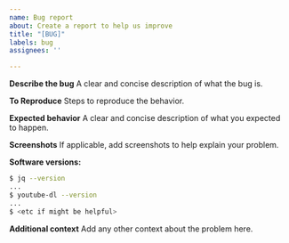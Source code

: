 ```yaml
---
name: Bug report
about: Create a report to help us improve
title: "[BUG]"
labels: bug
assignees: ''

---
```


**Describe the bug**
A clear and concise description of what the bug is.

**To Reproduce**
Steps to reproduce the behavior.

**Expected behavior**
A clear and concise description of what you expected to happen.

**Screenshots**
If applicable, add screenshots to help explain your problem.

**Software versions:**
```sh
$ jq --version
...
$ youtube-dl --version
...
$ <etc if might be helpful>
```

**Additional context**
Add any other context about the problem here.
